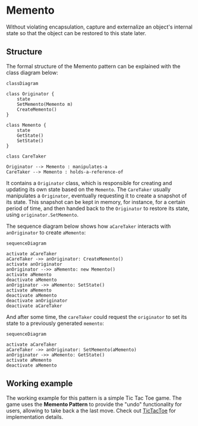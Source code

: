 # Memento

Without violating encapsulation, capture and externalize an object's internal state so that the object can be restored to this state later.

## Structure

The formal structure of the Memento pattern can be explained with the class diagram below:

```mermaid
classDiagram

class Originator {
    state
    SetMemento(Memento m)
    CreateMemento()
}

class Memento {
    state
    GetState()
    SetState()
}

class CareTaker

Originator --> Memento : manipulates-a
CareTaker --> Memento : holds-a-reference-of
```

It contains a `Originator` class, which is responsible for creating and updating its own state based on the `Memento`. The `CareTaker` usually manipulates a `Originator`, eventually requesting it to create a snapshot of its state. This snapshot can be kept in memory, for instance, for a certain period of time, and then handed back to the `Originator` to restore its state, using `originator.SetMemento`.

The sequence diagram below shows how `aCareTaker` interacts with `anOriginator` to create `aMemento`:

```mermaid
sequenceDiagram

activate aCareTaker
aCareTaker ->> anOriginator: CreateMemento()
activate anOriginator
anOriginator -->> aMemento: new Memento()
activate aMemento
deactivate aMemento
anOriginator ->> aMemento: SetState()
activate aMemento
deactivate aMemento
deactivate anOriginator
deactivate aCareTaker
```

And after some time, the `careTaker` could request the `originator` to set its state to a previously generated `memento`:

```mermaid
sequenceDiagram

activate aCareTaker
aCareTaker ->> anOriginator: SetMemento(aMemento)
anOriginator ->> aMemento: GetState()
activate aMemento
deactivate aMemento
```

## Working example

The working example for this pattern is a simple Tic Tac Toe game. The game uses the **Memento Pattern** to provide the "undo" functionality for users, allowing to take back a the last move. Check out [TicTacToe](./TicTacToe/) for implementation details.
